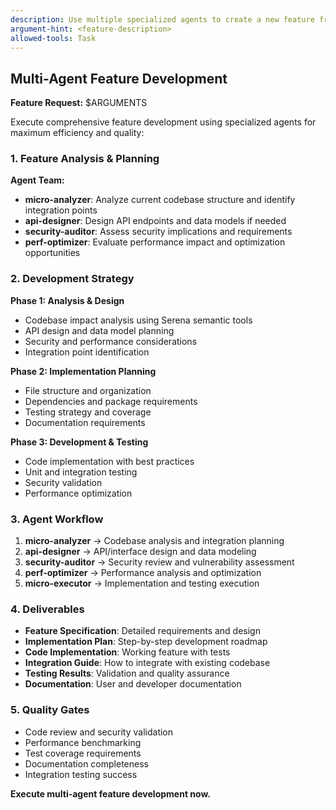 ```yaml
---
description: Use multiple specialized agents to create a new feature from concept to implementation
argument-hint: <feature-description>
allowed-tools: Task
---
```


## Multi-Agent Feature Development

**Feature Request:** $ARGUMENTS

Execute comprehensive feature development using specialized agents for maximum efficiency and quality:

### 1. **Feature Analysis & Planning**

**Agent Team:**
- **micro-analyzer**: Analyze current codebase structure and identify integration points
- **api-designer**: Design API endpoints and data models if needed
- **security-auditor**: Assess security implications and requirements
- **perf-optimizer**: Evaluate performance impact and optimization opportunities

### 2. **Development Strategy**

**Phase 1: Analysis & Design**
- Codebase impact analysis using Serena semantic tools
- API design and data model planning
- Security and performance considerations
- Integration point identification

**Phase 2: Implementation Planning**
- File structure and organization
- Dependencies and package requirements
- Testing strategy and coverage
- Documentation requirements

**Phase 3: Development & Testing**
- Code implementation with best practices
- Unit and integration testing
- Security validation
- Performance optimization

### 3. **Agent Workflow**

1. **micro-analyzer** → Codebase analysis and integration planning
2. **api-designer** → API/interface design and data modeling
3. **security-auditor** → Security review and vulnerability assessment
4. **perf-optimizer** → Performance analysis and optimization
5. **micro-executor** → Implementation and testing execution

### 4. **Deliverables**

- **Feature Specification**: Detailed requirements and design
- **Implementation Plan**: Step-by-step development roadmap
- **Code Implementation**: Working feature with tests
- **Integration Guide**: How to integrate with existing codebase
- **Testing Results**: Validation and quality assurance
- **Documentation**: User and developer documentation

### 5. **Quality Gates**

- Code review and security validation
- Performance benchmarking
- Test coverage requirements
- Documentation completeness
- Integration testing success

**Execute multi-agent feature development now.**
